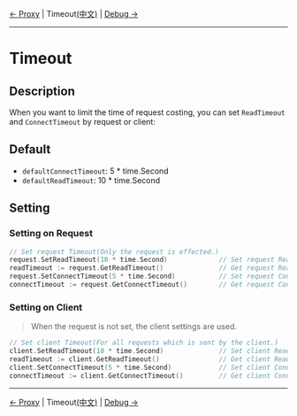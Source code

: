 [← Proxy](4-Proxy-EN.md) | Timeout[(中文)](5-Timeout-CN.md) | [Debug →](6-Debug-EN.md)
***

# Timeout

## Description
When you want to limit the time of request costing, you can set `ReadTimeout` and `ConnectTimeout` by request or client:

## Default
- `defaultConnectTimeout`: 5 * time.Second
- `defaultReadTimeout`: 10 * time.Second

## Setting
### Setting on Request
```go
// Set request Timeout(Only the request is effected.)
request.SetReadTimeout(10 * time.Second)             // Set request ReadTimeout to 10 second.
readTimeout := request.GetReadTimeout()              // Get request ReadTimeout.
request.SetConnectTimeout(5 * time.Second)           // Set request ConnectTimeout to 5 second.
connectTimeout := request.GetConnectTimeout()        // Get request ConnectTimeout.
```

### Setting on Client
> When the request is not set, the client settings are used.

```go
// Set client Timeout(For all requests which is sent by the client.)
client.SetReadTimeout(10 * time.Second)              // Set client ReadTimeout to 10 second.
readTimeout := client.GetReadTimeout()               // Get client ReadTimeout.
client.SetConnectTimeout(5 * time.Second)            // Set client ConnectTimeout to 5 second.
connectTimeout := client.GetConnectTimeout()         // Get client ConnectTimeout.
```

***
[← Proxy](4-Proxy-EN.md) | Timeout[(中文)](5-Timeout-CN.md) | [Debug →](6-Debug-EN.md)
